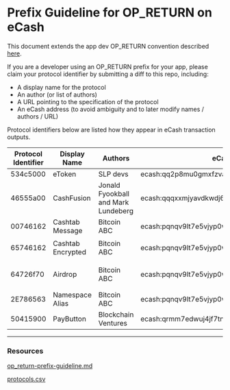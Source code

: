 # Prefix Guideline for OP_RETURN on eCash

This document extends the app dev OP_RETURN convention described [here](https://github.com/bitcoincashorg/bitcoincash.org/blob/master/spec/op_return-prefix-guideline.md).

If you are a developer using an OP_RETURN prefix for your app, please claim your protocol identifier by submitting a diff to this repo, including:

-   A display name for the protocol
-   An author (or list of authors)
-   A URL pointing to the specification of the protocol
-   An eCash address (to avoid ambiguity and to later modify names / authors / URL)

Protocol identifiers below are listed how they appear in eCash transaction outputs.

| Protocol Identifier | Display Name      | Authors                             | eCashAddress                                     | SpecificationUrl                                              | Payload                                      |
| ------------------- | ----------------- | ----------------------------------- | ------------------------------------------------ | ------------------------------------------------------------- | -------------------------------------------- |
| 534c5000            | eToken            | SLP devs                            | ecash:qq2p8mu0gmxfzva2g36kh70efp8hx7qg7qh20l0qls | https://github.com/simpleledger/slp-specifications            | See spec                                     |
| 46555a00            | CashFusion        | Jonald Fyookball and Mark Lundeberg | ecash:qqqxxmjyavdkwdj6npa5w6xl0fzq3wc5fu6s5x69jj | https://github.com/cashshuffle/spec/blob/master/CASHFUSION.md | See spec                                     |
| 00746162            | Cashtab Message   | Bitcoin ABC                         | ecash:pqnqv9lt7e5vjyp0w88zf2af0l92l8rxdg2jj94l5j | N/A                                                           | `<00746162> <utf8 msg>`                      |
| 65746162            | Cashtab Encrypted | Bitcoin ABC                         | ecash:pqnqv9lt7e5vjyp0w88zf2af0l92l8rxdg2jj94l5j | https://cashtab.com/                                          | `<65746162> <encrypted utf8 msg>`            |
| 64726f70            | Airdrop           | Bitcoin ABC                         | ecash:pqnqv9lt7e5vjyp0w88zf2af0l92l8rxdg2jj94l5j | https://cashtab.com/                                          | `<64726f70> <tokenId of airdrop recipients>` |
| 2E786563            | Namespace Alias   | Bitcoin ABC                         | ecash:pqnqv9lt7e5vjyp0w88zf2af0l92l8rxdg2jj94l5j | See ../standards/ecash-alias.md                               | See spec                                     |
| 50415900            | PayButton         | Blockchain Ventures                 | ecash:qrmm7edwuj4jf7tnvygjyztyy0a0qxvl7quss2vxek | See ../standards/paybutton.md                                 | See spec                                     |

---

### Resources

[op_return-prefix-guideline.md](https://github.com/bitcoincashorg/bitcoincash.org/blob/master/spec/op_return-prefix-guideline.md)

[protocols.csv](https://github.com/bitcoincashorg/bitcoincash.org/blob/master/etc/protocols.csv)
